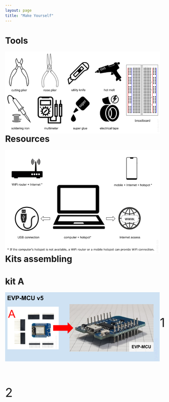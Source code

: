 ```yaml
---
layout: page
title: "Make Yourself"
---
```


<style>
    #conteudo {
    margin-right: 1000px;
    font-size: 40px;
}
</style>

<h1>Tools</h1>

<p><img style="float: left; margin-right: 1000px;" src="/photos/LV-IMG-027-v3 Tools (EN).png"></p>
<br/><br/>

----
<h1>Resources</h1>

<p><img style="float: left; margin-right: 1000px;" src="/photos/LV-IMG-028-v1 Resources.png"></p>
<br/><br/>

----
<h1>Kits assembling</h1>


<h1>kit A</h1>
<p><img style="float: left;" src="/photos/LV-IMG-036 20-0200 Kit A parts-assembled.png"></p>
<br/><br/>
<div id="conteudo">

1

<p><img style="float: left;" src="/photos/LV-IMG-117 EVP-MCU assembly parts Step1.png"></p>
<br/><br/>

2
<p><img style="float: left;" src="/photos/LV-IMG-117 EVP-MCU assembly parts Step1.png"></p>
<br/><br/>
</div>
